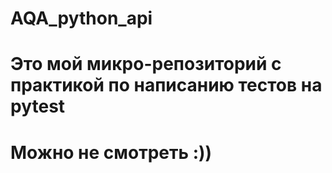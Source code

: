 # AQA_python_api
# Это мой микро-репозиторий с практикой по написанию тестов на pytest
# Можно не смотреть :))
